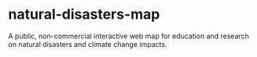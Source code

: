 # natural-disasters-map
A public, non-commercial interactive web map for education and research on natural disasters and climate change impacts.
